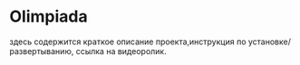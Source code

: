 # Olimpiada
здесь содержится краткое описание проекта,инструкция по установке/развертыванию, ссылка на видеоролик.
